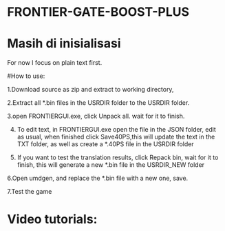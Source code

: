 # FRONTIER-GATE-BOOST-PLUS
# Masih di inisialisasi
For now I focus on plain text first.

#How to use:
 
1.Download source as zip and extract to working directory,
 
2.Extract all *.bin files in the USRDIR folder to the USRDIR folder.

3.open FRONTIERGUI.exe, click Unpack all.  wait for it to finish.

4. To edit text, in FRONTIERGUI.exe open the file in the JSON folder, edit as usual, when finished click Save40PS,this will update the text in the TXT folder, as well as create a *.40PS file in the USRDIR folder

5. If you want to test the translation results, click Repack bin, wait for it to finish, this will generate a new *.bin file in the USRDIR_NEW folder

6.Open umdgen, and replace the *.bin file with a new one, save.

7.Test the game

# Video tutorials: